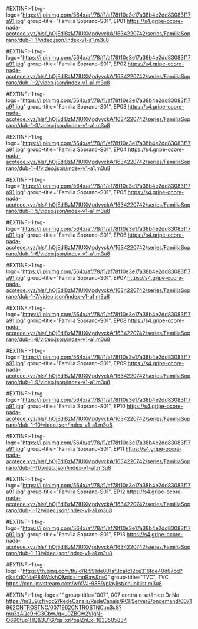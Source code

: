 #EXTINF:-1 tvg-logo="https://i.pinimg.com/564x/af/78/f1/af78f10e3e17a38b4e2dd83083f17a91.jpg" group-title="Família Soprano-S01",  EP01
https://s4.gripe-ocore-nada-acotece.xyz/hls/_hOjEdl8zM7IUXMpdyvckA/1634220742/series/FamiliaSoprano/dub-1-1/video.json/index-v1-a1.m3u8

#EXTINF:-1 tvg-logo="https://i.pinimg.com/564x/af/78/f1/af78f10e3e17a38b4e2dd83083f17a91.jpg" group-title="Família Soprano-S01",  EP02
https://s4.gripe-ocore-nada-acotece.xyz/hls/_hOjEdl8zM7IUXMpdyvckA/1634220742/series/FamiliaSoprano/dub-1-2/video.json/index-v1-a1.m3u8

#EXTINF:-1 tvg-logo="https://i.pinimg.com/564x/af/78/f1/af78f10e3e17a38b4e2dd83083f17a91.jpg" group-title="Família Soprano-S01",  EP03
https://s4.gripe-ocore-nada-acotece.xyz/hls/_hOjEdl8zM7IUXMpdyvckA/1634220742/series/FamiliaSoprano/dub-1-3/video.json/index-v1-a1.m3u8

#EXTINF:-1 tvg-logo="https://i.pinimg.com/564x/af/78/f1/af78f10e3e17a38b4e2dd83083f17a91.jpg" group-title="Família Soprano-S01",  EP04
https://s4.gripe-ocore-nada-acotece.xyz/hls/_hOjEdl8zM7IUXMpdyvckA/1634220742/series/FamiliaSoprano/dub-1-4/video.json/index-v1-a1.m3u8

#EXTINF:-1 tvg-logo="https://i.pinimg.com/564x/af/78/f1/af78f10e3e17a38b4e2dd83083f17a91.jpg" group-title="Família Soprano-S01",  EP05
https://s4.gripe-ocore-nada-acotece.xyz/hls/_hOjEdl8zM7IUXMpdyvckA/1634220742/series/FamiliaSoprano/dub-1-5/video.json/index-v1-a1.m3u8

#EXTINF:-1 tvg-logo="https://i.pinimg.com/564x/af/78/f1/af78f10e3e17a38b4e2dd83083f17a91.jpg" group-title="Família Soprano-S01",  EP06
https://s4.gripe-ocore-nada-acotece.xyz/hls/_hOjEdl8zM7IUXMpdyvckA/1634220742/series/FamiliaSoprano/dub-1-6/video.json/index-v1-a1.m3u8

#EXTINF:-1 tvg-logo="https://i.pinimg.com/564x/af/78/f1/af78f10e3e17a38b4e2dd83083f17a91.jpg" group-title="Família Soprano-S01",  EP07
https://s4.gripe-ocore-nada-acotece.xyz/hls/_hOjEdl8zM7IUXMpdyvckA/1634220742/series/FamiliaSoprano/dub-1-7/video.json/index-v1-a1.m3u8

#EXTINF:-1 tvg-logo="https://i.pinimg.com/564x/af/78/f1/af78f10e3e17a38b4e2dd83083f17a91.jpg" group-title="Família Soprano-S01",  EP08
https://s4.gripe-ocore-nada-acotece.xyz/hls/_hOjEdl8zM7IUXMpdyvckA/1634220742/series/FamiliaSoprano/dub-1-8/video.json/index-v1-a1.m3u8

#EXTINF:-1 tvg-logo="https://i.pinimg.com/564x/af/78/f1/af78f10e3e17a38b4e2dd83083f17a91.jpg" group-title="Família Soprano-S01",  EP09
https://s4.gripe-ocore-nada-acotece.xyz/hls/_hOjEdl8zM7IUXMpdyvckA/1634220742/series/FamiliaSoprano/dub-1-9/video.json/index-v1-a1.m3u8

#EXTINF:-1 tvg-logo="https://i.pinimg.com/564x/af/78/f1/af78f10e3e17a38b4e2dd83083f17a91.jpg" group-title="Família Soprano-S01",  EP10
https://s4.gripe-ocore-nada-acotece.xyz/hls/_hOjEdl8zM7IUXMpdyvckA/1634220742/series/FamiliaSoprano/dub-1-10/video.json/index-v1-a1.m3u8

#EXTINF:-1 tvg-logo="https://i.pinimg.com/564x/af/78/f1/af78f10e3e17a38b4e2dd83083f17a91.jpg" group-title="Família Soprano-S01",  EP11
https://s4.gripe-ocore-nada-acotece.xyz/hls/_hOjEdl8zM7IUXMpdyvckA/1634220742/series/FamiliaSoprano/dub-1-11/video.json/index-v1-a1.m3u8

#EXTINF:-1 tvg-logo="https://i.pinimg.com/564x/af/78/f1/af78f10e3e17a38b4e2dd83083f17a91.jpg" group-title="Família Soprano-S01",  EP12
https://s4.gripe-ocore-nada-acotece.xyz/hls/_hOjEdl8zM7IUXMpdyvckA/1634220742/series/FamiliaSoprano/dub-1-12/video.json/index-v1-a1.m3u8

#EXTINF:-1 tvg-logo="https://i.pinimg.com/564x/af/78/f1/af78f10e3e17a38b4e2dd83083f17a91.jpg" group-title="Família Soprano-S01",  EP13
https://s4.gripe-ocore-nada-acotece.xyz/hls/_hOjEdl8zM7IUXMpdyvckA/1634220742/series/FamiliaSoprano/dub-1-13/video.json/index-v1-a1.m3u8

#EXTINF:-1 tvg-logo="https://th.bing.com/th/id/R.591de001af3ca1c12ce316fde40d67bd?rik=4dONiaP84WdvhQ&pid=ImgRaw&r=0" group-title="TVC",  TVC
https://cdn.jmvstream.com/w/AVJ-9889/playlist/chunklist.m3u8

#EXTINF:-1 tvg-logo="" group-title="007",  007 contra o satânico Dr.No
https://m3u9.cf/vod2/RedeCanais/RedeCanais/RCFServer2/ondemand/0071962CNTROSTNC/0071962CNTROSTNC.m3u8?mu3zAQc9HC3GbwJq=L0ZBCw2VlgN-O690fup1HQ&3U1G7qaTxrPbalZnEx=1633505834
